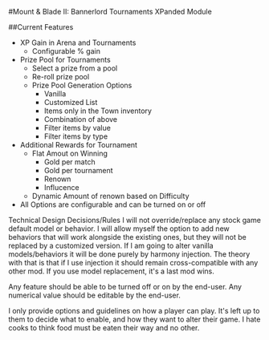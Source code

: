 #Mount & Blade II: Bannerlord Tournaments XPanded Module

##Current Features
* XP Gain in Arena and Tournaments	
	* Configurable % gain
* Prize Pool for Tournaments
	* Select a prize from a pool
	* Re-roll prize pool
	* Prize Pool Generation Options
		* Vanilla
		* Customized List
		* Items only in the Town inventory
		* Combination of above
		* Filter items by value
		* Filter items by type
* Additional Rewards for Tournament
	* Flat Amout on Winning
		* Gold per match
		* Gold per tournament
		* Renown
		* Influcence
	* Dynamic Amount of renown based on Difficulty
* All Options are configurable and can be turned on or off 
		


Technical Design Decisions/Rules
I will not override/replace any stock game default model or behavior.  I will allow myself the option to add new behaviors that will work alongside the existing ones, but they will not be replaced by a customized version.
If I am going to alter vanilla models/behaviors it will be done purely by harmony injection.
The theory with that is that if I use injection it should remain cross-compatible with any other mod.  If you use model replacement, it's a last mod wins.

Any feature should be able to be turned off or on by the end-user.
Any numerical value should be editable by the end-user.

I only provide options and guidelines on how a player can play.  It's left up to them to decide what to enable, and how they want to alter their game.  I hate cooks to think food must be eaten their way and no other.


